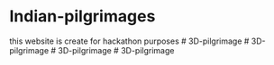 # Indian-pilgrimages
this website is create for hackathon purposes
#   3 D - p i l g r i m a g e  
 #   3 D - p i l g r i m a g e  
 #   3 D - p i l g r i m a g e  
 #   3 D - p i l g r i m a g e  
 